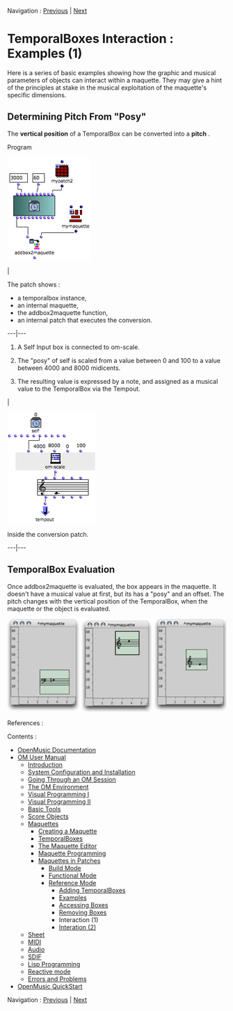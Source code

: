 
Navigation : [Previous](REF4 "page précédente\(Removing Boxes\)")
| [Next](Intercation2 "Next\(Interation \(2\)\)")


# TemporalBoxes Interaction : Examples (1)

Here is a series of basic examples showing how the graphic and musical
parameters of objects can interact within a maquette. They may give a hint of
the principles at stake in the musical exploitation of the maquette's specific
dimensions.

## Determining Pitch From "Posy"

The  **vertical position** of a TemporalBox can be converted into a  **pitch**
.

Program

![](../res/posy%3Dpitch1.png)

|

The patch shows :

  * a temporalbox instance,
  * an internal maquette, 
  * the addbox2maquette function, 
  * an internal patch that executes the conversion. 

  
  
---|---  
  
  1. A Self Input box is connected to om-scale. 

  2. The "posy" of self is scaled from a value between 0 and 100 to a value between 4000 and 8000 midicents. 

  3. The resulting value is expressed by a note, and assigned as a musical value to the TemporalBox via the Tempout.

|

![Inside the conversion patch.](../res/posy%3Dpith.png)

Inside the conversion patch.  
  
---|---  
  
## TemporalBox Evaluation

Once addbox2maquette is evaluated, the box appears in the maquette. It doesn't
have a musical value at first, but its has a "posy" and an offset. The pitch
changes with the vertical position of the TemporalBox, when the maquette or
the object is evaluated.

![](../res/posy%3Dpitch2.png)

References :

Contents :

  * [OpenMusic Documentation](OM-Documentation)
  * [OM User Manual](OM-User-Manual)
    * [Introduction](00-Contents)
    * [System Configuration and Installation](Installation)
    * [Going Through an OM Session](Goingthrough)
    * [The OM Environment](Environment)
    * [Visual Programming I](BasicVisualProgramming)
    * [Visual Programming II](AdvancedVisualProgramming)
    * [Basic Tools](BasicObjects)
    * [Score Objects](ScoreObjects)
    * [Maquettes](Maquettes)
      * [Creating a Maquette](Maquette)
      * [TemporalBoxes](TemporalBoxes)
      * [The Maquette Editor](Editor)
      * [Maquette Programming](Programming%20Maquette)
      * [Maquettes in Patches](Maquettes%20in%20Patches)
        * [Build Mode](Build)
        * [Functional Mode](Maquettes%20in%20Patches1)
        * [Reference Mode](Maquettes%20in%20Patches2)
          * [Adding TemporalBoxes](addprocedure)
          * [Examples](addexamples)
          * [Accessing Boxes](REF3)
          * [Removing Boxes](REF4)
          * Interaction (1)
          * [Interation (2)](Intercation2)
    * [Sheet](Sheet)
    * [MIDI](MIDI)
    * [Audio](Audio)
    * [SDIF](SDIF)
    * [Lisp Programming](Lisp)
    * [Reactive mode](Reactive)
    * [Errors and Problems](errors)
  * [OpenMusic QuickStart](QuickStart-Chapters)

Navigation : [Previous](REF4 "page précédente\(Removing Boxes\)")
| [Next](Intercation2 "Next\(Interation \(2\)\)")

